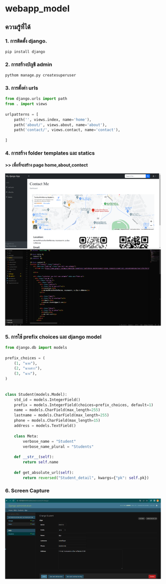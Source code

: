 ﻿# webapp_model
## ความรู้ที่ได้
### 1. การติดตั้ง __django__.<br>
```python
pip install django
```

### 2. การสร้างบัญชี admin
```python
pythom manage.py createsuperuser
```

### 3. การตั้งค่า urls
```python
from django.urls import path
from . import views

urlpatterns = [
    path('', views.index, name='home'),
    path('about/', views.about, name='about'),
    path('contact/', views.contact, name='contact'),
    
]
```

### 4. การสร้าง folder templates และ statics
#### >> เพื่อที่จะสร้าง page home,about,contect   
![image](https://github.com/Porpathom/my-webapp-model/blob/main/immage/page.png)
![image](https://github.com/Porpathom/my-webapp-model/blob/main/immage/tem.png)

### 5. การใช้ prefix choices และ django model 
```python
from django.db import models

prefix_choices = (
    (1, "นาย"),
    (2, "นางสาว"),
    (3, "นาง"),
)


class Student(models.Model):
    std_id = models.IntegerField()
    prefix = models.IntegerField(choices=prefix_choices, default=1)
    name = models.CharField(max_length=255)
    lastname = models.CharField(max_length=255)
    phone = models.CharField(max_length=15)
    address = models.TextField()

    class Meta:
        verbose_name = "Student"
        verbose_name_plural = "Students"

    def __str__(self):
        return self.name

    def get_absolute_url(self):
        return reversed("Student_detail", kwargs={"pk": self.pk})

```
### 6. Screen Capture 
![image](https://github.com/Porpathom/my-webapp-model/blob/main/immage/admin.png)
